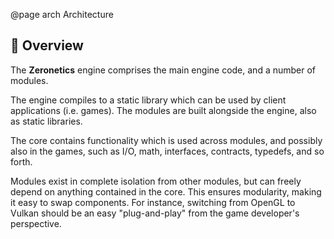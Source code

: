 @page arch Architecture

## 💫 Overview

The **Zeronetics** engine comprises the main engine code, and a number of modules.

The engine compiles to a static library which can be used by client applications
(i.e. games). The modules are built alongside the engine, also as static libraries.

The core contains functionality which is used across modules, and possibly also
in the games, such as I/O, math, interfaces, contracts, typedefs, and so forth.

Modules exist in complete isolation from other modules, but can freely depend
on anything contained in the core. This ensures modularity, making it easy
to swap components. For instance, switching from OpenGL to Vulkan should be
an easy "plug-and-play" from the game developer's perspective.
